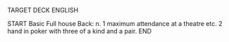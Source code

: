 TARGET DECK
ENGLISH

START
Basic
Full house
Back: n. 1 maximum attendance at a theatre etc. 2 hand in poker with three of a kind and a pair.
END
